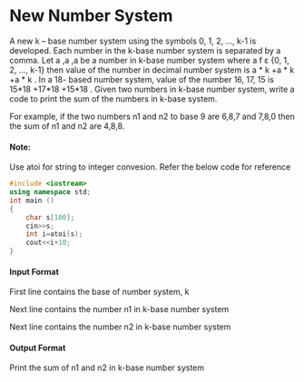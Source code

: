 # New Number System

A new k – base number system using the symbols 0, 1, 2, ..., k-1 is developed.
Each number in the k-base number system is separated by a comma. Let
a ,a ,a be a number in k-base number system where a f ε {0, 1, 2, ..., k-1} then
value of the number in decimal number system is a \* k +a \* k +a \* k . In a 18-
based number system, value of the number 16, 17, 15 is 15\*18 +17\*18 +15\*18 .
Given two numbers in k-base number system, write a code to print the sum of
the numbers in k-base system.

For example, if the two numbers n1 and n2 to base 9 are 6,8,7 and 7,8,0 then
the sum of n1 and n2 are 4,8,8.

#### Note:

Use atoi for string to integer convesion. Refer the below code for reference

```cpp
#include <iostream>
using namespace std;
int main ()
{
    char s[100];
    cin>>s;
    int i=atoi(s);
    cout<<i+10;
}
```

#### Input Format

First line contains the base of number system, k

Next line contains the number n1 in k-base number system

Next line contains the number n2 in k-base number system

#### Output Format

Print the sum of n1 and n2 in k-base number system